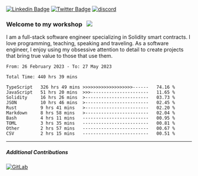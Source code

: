 [![Linkedin Badge](https://img.shields.io/badge/-LinkedIn-0e76a8?style=flat-square&logo=Linkedin&logoColor=white)](https://www.linkedin.com/in/jason-schwarz-75b91482/)
[![Twitter Badge](https://img.shields.io/badge/-Twitter-00acee?style=flat-square&logo=Twitter&logoColor=white)](https://twitter.com/passandscore)
[![discord](https://img.shields.io/badge/Discord-blue?logo=discord&logoColor=white)](https://discordapp.com/users/#3518)

### Welcome to my workshop &nbsp; ![](https://visitor-badge.glitch.me/badge?page_id=passandscore.passandscore)

I am a full-stack software engineer specializing in Solidity smart contracts. I love programming, teaching, speaking and traveling. As a software engineer, I enjoy using my obsessive attention to detail to create projects that bring true value to those that use them.

<!--START_SECTION:waka-->

```text
From: 26 February 2023 - To: 27 May 2023

Total Time: 440 hrs 39 mins

TypeScript   326 hrs 49 mins >>>>>>>>>>>>>>>>>>>------   74.16 %
JavaScript   51 hrs 20 mins  >>>----------------------   11.65 %
Solidity     16 hrs 26 mins  >------------------------   03.73 %
JSON         10 hrs 46 mins  >------------------------   02.45 %
Rust         9 hrs 41 mins   >------------------------   02.20 %
Markdown     8 hrs 58 mins   >------------------------   02.04 %
Bash         4 hrs 11 mins   -------------------------   00.95 %
TOML         3 hrs 35 mins   -------------------------   00.81 %
Other        2 hrs 57 mins   -------------------------   00.67 %
CSV          2 hrs 15 mins   -------------------------   00.51 %
```

<!--END_SECTION:waka-->

<hr/>

##### Additional Contributions

[![GitLab](https://img.shields.io/badge/GitLab-orange?logo=gitlab&logoColor=white)](https://gitlab.com/jason_schwarz)
